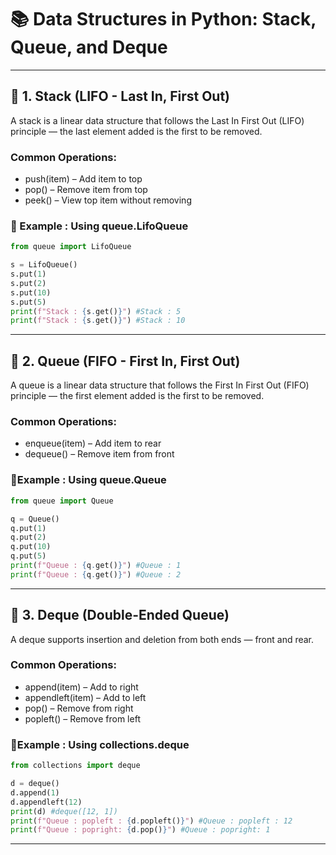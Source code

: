 # 📚 Data Structures in Python: Stack, Queue, and Deque

---

## 🔹 1. Stack (LIFO - Last In, First Out)
A stack is a linear data structure that follows the Last In First Out (LIFO) principle — the last element added is the first to be removed.

### Common Operations:
- push(item) – Add item to top
- pop() – Remove item from top
- peek() – View top item without removing

### 🧪 Example : Using queue.LifoQueue
```python
from queue import LifoQueue 

s = LifoQueue()
s.put(1)
s.put(2)
s.put(10)
s.put(5)
print(f"Stack : {s.get()}") #Stack : 5
print(f"Stack : {s.get()}") #Stack : 10
```
---

## 🔸 2. Queue (FIFO - First In, First Out)
A queue is a linear data structure that follows the First In First Out (FIFO) principle — the first element added is the first to be removed.

### Common Operations:
- enqueue(item) – Add item to rear
- dequeue() – Remove item from front

### 🧪Example : Using queue.Queue
```python
from queue import Queue

q = Queue()
q.put(1)
q.put(2)
q.put(10)
q.put(5)
print(f"Queue : {q.get()}") #Queue : 1
print(f"Queue : {q.get()}") #Queue : 2
```
---

## 🔹 3. Deque (Double-Ended Queue)
A deque supports insertion and deletion from both ends — front and rear.

### Common Operations:
- append(item) – Add to right
- appendleft(item) – Add to left
- pop() – Remove from right
- popleft() – Remove from left

### 🧪Example : Using collections.deque
```python
from collections import deque

d = deque()
d.append(1)
d.appendleft(12)
print(d) #deque([12, 1])
print(f"Queue : popleft : {d.popleft()}") #Queue : popleft : 12
print(f"Queue : popright: {d.pop()}") #Queue : popright: 1
```
---
